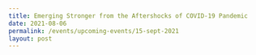 ```yaml
---
title: Emerging Stronger from the Aftershocks of COVID-19 Pandemic
date: 2021-08-06
permalink: /events/upcoming-events/15-sept-2021
layout: post
---
```

